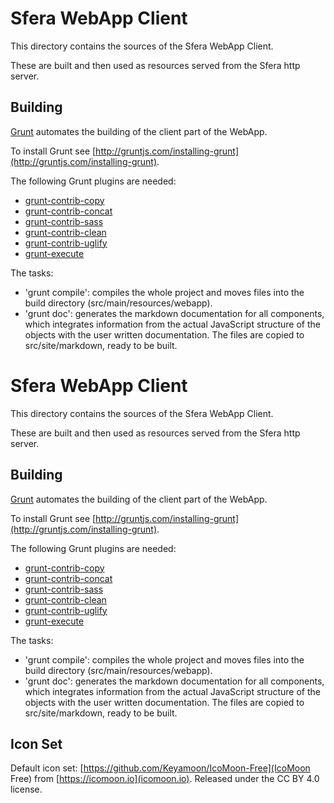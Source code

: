 # Sfera WebApp Client

This directory contains the sources of the Sfera WebApp Client.

These are built and then used as resources served from the Sfera http server.

## Building

[Grunt](http://gruntjs.com) automates the building of the client part of the WebApp.

To install Grunt see [http://gruntjs.com/installing-grunt](http://gruntjs.com/installing-grunt).

The following Grunt plugins are needed:
* [grunt-contrib-copy](https://www.npmjs.com/package/grunt-contrib-copy)
* [grunt-contrib-concat](https://www.npmjs.com/package/grunt-contrib-concat)
* [grunt-contrib-sass](https://www.npmjs.com/package/grunt-sass)
* [grunt-contrib-clean](https://www.npmjs.com/package/grunt-contrib-clean)
* [grunt-contrib-uglify](https://www.npmjs.com/package/grunt-contrib-uglify)
* [grunt-execute](https://www.npmjs.com/package/grunt-execute)


The tasks:

* 'grunt compile': compiles the whole project and moves files into the build directory (src/main/resources/webapp).
* 'grunt doc': generates the markdown documentation for all components, which integrates information from the actual JavaScript structure of the objects with the user written documentation. The files are copied to src/site/markdown, ready to be built.


# Sfera WebApp Client

This directory contains the sources of the Sfera WebApp Client.

These are built and then used as resources served from the Sfera http server.

## Building

[Grunt](http://gruntjs.com) automates the building of the client part of the WebApp.

To install Grunt see [http://gruntjs.com/installing-grunt](http://gruntjs.com/installing-grunt).

The following Grunt plugins are needed:
* [grunt-contrib-copy](https://www.npmjs.com/package/grunt-contrib-copy)
* [grunt-contrib-concat](https://www.npmjs.com/package/grunt-contrib-concat)
* [grunt-contrib-sass](https://www.npmjs.com/package/grunt-sass)
* [grunt-contrib-clean](https://www.npmjs.com/package/grunt-contrib-clean)
* [grunt-contrib-uglify](https://www.npmjs.com/package/grunt-contrib-uglify)
* [grunt-execute](https://www.npmjs.com/package/grunt-execute)


The tasks:

* 'grunt compile': compiles the whole project and moves files into the build directory (src/main/resources/webapp).
* 'grunt doc': generates the markdown documentation for all components, which integrates information from the actual JavaScript structure of the objects with the user written documentation. The files are copied to src/site/markdown, ready to be built.

## Icon Set

Default icon set: [https://github.com/Keyamoon/IcoMoon-Free](IcoMoon Free) from [https://icomoon.io](icomoon.io).
Released under the CC BY 4.0 license.

